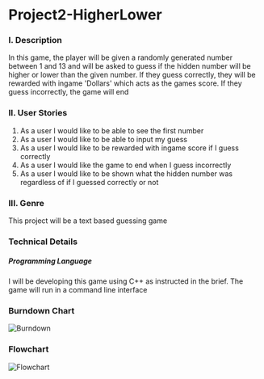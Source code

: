 # Project2-HigherLower

### I. Description
In this game, the player will be given a randomly generated number between 1 and 13 and will be asked to guess if the hidden number will be higher or lower than the given number. If they guess correctly, they will be rewarded with ingame 'Dollars' which acts as the games score. If they guess incorrectly, the game will end

### II. User Stories
1. As a user I would like to be able to see the first number
2. As a user I would like to be able to input my guess
3. As a user I would like to be rewarded with ingame score if I guess correctly
4. As a user I would like the game to end when I guess incorrectly
5. As a user I would like to be shown what the hidden number was regardless of if I guessed correctly or not

### III. Genre
This project will be a text based guessing game

### Technical Details

##### Programming Language
I will be developing this game using C++ as instructed in the brief. The game will run in a command line interface

### Burndown Chart

![Burndown](https://i.imgur.com/269ZZ3C.png)

### Flowchart

![Flowchart](https://i.imgur.com/jSUyNRt.png)
